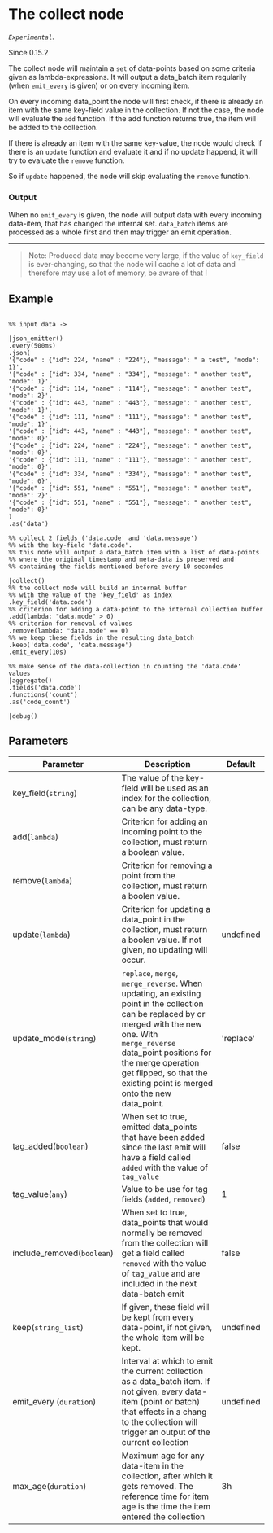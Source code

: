 The collect node
=====================

_`Experimental`_.

Since 0.15.2

The collect node will maintain a `set` of data-points based on some criteria given as lambda-expressions.
It will output a data_batch item regularily (when `emit_every` is given) or on every incoming item.

On every incoming data_point the node will first check, if there is already an item with the same key-field value in the collection.
If  not the case, the node will evaluate the `add` function. If the add function returns true, the item will be added to the collection.

If there is already an item with the same key-value, the node would check if there is an `update` function and evaluate it and if no update happend, 
it will try to evaluate the `remove` function.

So if `update` happened, the node will skip evaluating the `remove` function.

### Output

When no `emit_every` is given, the node will output data with every incoming data-item, that has changed the internal set.
`data_batch` items are processed as a whole first and then may trigger an emit operation.


-------------------------------------------------------------
>Note: Produced data may become very large, if the value of `key_field` is ever-changing, so that
    the node will cache a lot of data and therefore may use a lot of memory, be aware of that !


Example
-------

```dfs  

%% input data ->

|json_emitter()
.every(500ms)
.json(
'{"code" : {"id": 224, "name" : "224"}, "message": " a test", "mode": 1}',
'{"code" : {"id": 334, "name" : "334"}, "message": " another test", "mode": 1}',
'{"code" : {"id": 114, "name" : "114"}, "message": " another test", "mode": 2}',
'{"code" : {"id": 443, "name" : "443"}, "message": " another test", "mode": 1}', 
'{"code" : {"id": 111, "name" : "111"}, "message": " another test", "mode": 1}',
'{"code" : {"id": 443, "name" : "443"}, "message": " another test", "mode": 0}',
'{"code" : {"id": 224, "name" : "224"}, "message": " another test", "mode": 0}',
'{"code" : {"id": 111, "name" : "111"}, "message": " another test", "mode": 0}',
'{"code" : {"id": 334, "name" : "334"}, "message": " another test", "mode": 0}',
'{"code" : {"id": 551, "name" : "551"}, "message": " another test", "mode": 2}',
'{"code" : {"id": 551, "name" : "551"}, "message": " another test", "mode": 0}'
)
.as('data')

%% collect 2 fields ('data.code' and 'data.message') 
%% with the key-field 'data.code'.
%% this node will output a data_batch item with a list of data-points
%% where the original timestamp and meta-data is preserved and
%% containing the fields mentioned before every 10 secondes

|collect()
%% the collect node will build an internal buffer 
%% with the value of the 'key_field' as index
.key_field('data.code')
%% criterion for adding a data-point to the internal collection buffer
.add(lambda: "data.mode" > 0)
%% criterion for removal of values
.remove(lambda: "data.mode" == 0)
%% we keep these fields in the resulting data_batch
.keep('data.code', 'data.message') 
.emit_every(10s)

%% make sense of the data-collection in counting the 'data.code' values
|aggregate()
.fields('data.code')
.functions('count')
.as('code_count')

|debug()

```



Parameters
----------

Parameter     | Description | Default
--------------|-------------|---------
key_field(`string`) | The value of the key-field will be used as an index for the collection, can be any data-type. |
add(`lambda`) | Criterion for adding an incoming point to the collection, must return a boolean value.|
remove(`lambda`) | Criterion for removing a point from the collection, must return a boolen value.|
update(`lambda`) | Criterion for updating a data_point in the collection, must return a boolen value. If not given, no updating will occur.| undefined
update_mode(`string`) | `replace`, `merge`, `merge_reverse`. When updating, an existing point in the collection can be replaced by or merged with the new one. With `merge_reverse` data_point positions for the merge operation get flipped, so that the existing point is merged onto the new data_point.| 'replace'
tag_added(`boolean`) | When set to true, emitted data_points that have been added since the last emit will have a field called `added` with the value of `tag_value`| false
tag_value(`any`) | Value to be use for tag fields (`added`, `removed`)| 1
include_removed(`boolean`) | When set to true, data_points that would normally be removed from the collection will get a field called `removed` with the value of `tag_value` and are included in the next data-batch emit| false
keep(`string_list`) | If given, these field will be kept from every data-point, if not given, the whole item will be kept. | undefined 
emit_every (`duration`)  | Interval at which to emit the current collection as a data_batch item. If not given, every data-item (point or batch) that effects in a chang to the collection will trigger an output of the current collection| undefined
max_age(`duration`) | Maximum age for any data-item in the collection, after which it gets removed. The reference time for item age is the time the item entered the collection | 3h
 